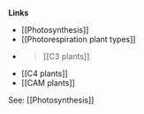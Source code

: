 **Links**
- [[Photosynthesis]]
- [[Photorespiration plant types]]
- > [[C3 plants]]
- [[C4 plants]]
- [[CAM plants]]

See: [[Photosynthesis]]